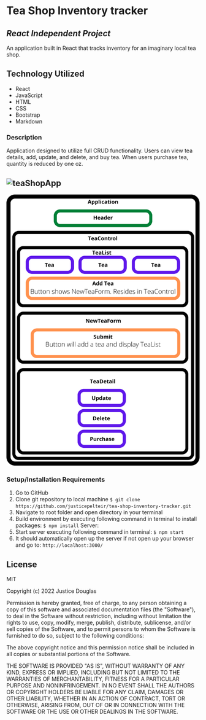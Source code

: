 # Tea Shop Inventory tracker
## _React Independent Project_

An application built in React that tracks inventory for an imaginary local tea shop.

## Technology Utilized
- React
- JavaScript
- HTML
- CSS
- Bootstrap
- Markdown

### Description
Application designed to utilize full CRUD functionality. Users can view tea details, add, update, and delete, and buy tea. When users purchase tea, quantity is reduced by one oz.

![teaShopApp](teaShopApp.png)
---
![tea-shop-inventory-tracker-component-diagram](src/img/tea-shop-inventory-tracker-component-diagram.png)

### Setup/Installation Requirements
1. Go to GitHub
2. Clone git repository to local machine
``` $ git clone https://github.com/justicepelteir/tea-shop-inventory-tracker.git ```
3. Navigate to root folder and open directory in your terminal
4. Build environment by executing following command in terminal to install packages:
``` $ npm install ```
Server:
5. Start server executing following command in terminal:
``` $ npm start ```
6. It should automatically open up the server if not open up your browser and go to:
``` http://localhost:3000/ ```

## License

MIT

Copyright (c) 2022 Justice Douglas

Permission is hereby granted, free of charge, to any person obtaining a copy of this software and associated documentation files (the "Software"), to deal in the Software without restriction, including without limitation the rights to use, copy, modify, merge, publish, distribute, sublicense, and/or sell copies of the Software, and to permit persons to whom the Software is furnished to do so, subject to the following conditions:

The above copyright notice and this permission notice shall be included in all copies or substantial portions of the Software.

THE SOFTWARE IS PROVIDED "AS IS", WITHOUT WARRANTY OF ANY KIND, EXPRESS OR IMPLIED, INCLUDING BUT NOT LIMITED TO THE WARRANTIES OF MERCHANTABILITY, FITNESS FOR A PARTICULAR PURPOSE AND NONINFRINGEMENT. IN NO EVENT SHALL THE AUTHORS OR COPYRIGHT HOLDERS BE LIABLE FOR ANY CLAIM, DAMAGES OR OTHER LIABILITY, WHETHER IN AN ACTION OF CONTRACT, TORT OR OTHERWISE, ARISING FROM, OUT OF OR IN CONNECTION WITH THE SOFTWARE OR THE USE OR OTHER DEALINGS IN THE SOFTWARE.
